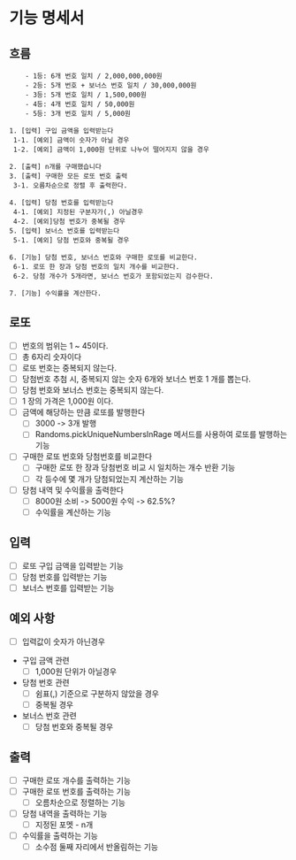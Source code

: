 # 기능 명세서

## 흐름

```
    - 1등: 6개 번호 일치 / 2,000,000,000원
    - 2등: 5개 번호 + 보너스 번호 일치 / 30,000,000원
    - 3등: 5개 번호 일치 / 1,500,000원
    - 4등: 4개 번호 일치 / 50,000원
    - 5등: 3개 번호 일치 / 5,000원
    
1. [입력] 구입 금액을 입력받는다
 1-1. [예외] 금액이 숫자가 아닐 경우
 1-2. [예외] 금액이 1,000원 단위로 나누어 떨어지지 않을 경우

2. [출력] n개를 구매했습니다
3. [출력] 구매한 모든 로또 번호 출력
 3-1. 오름차순으로 정렬 후 출력한다.
 
4. [입력] 당첨 번호를 입력받는다
 4-1. [예외] 지정된 구분자가(,) 아닐경우
 4-2. [예외]당첨 번호가 중복될 경우
5. [입력] 보너스 번호를 입력받는다
 5-1. [예외] 당첨 번호와 중복될 경우
 
6. [기능] 당첨 번호, 보너스 번호와 구매한 로또를 비교한다.
 6-1. 로또 한 장과 당첨 번호의 일치 개수를 비교한다.
 6-2. 당첨 개수가 5개라면, 보너스 번호가 포함되었는지 검수한다.

7. [기능] 수익률을 계산한다.

```

## 로또

- [ ] 번호의 범위는 1 ~ 45이다.
- [ ] 총 6자리 숫자이다
- [ ] 로또 번호는 중복되지 않는다.
- [ ] 당첨번호 추첨 시, 중복되지 않는 숫자 6개와 보너스 번호 1 개를 뽑는다.
- [ ] 당첨 번호와 보너스 번호는 중복되지 않는다.
- [ ] 1 장의 가격은 1,000원 이다.
- [ ] 금액에 해당하는 만큼 로또를 발행한다
    - [ ] 3000 -> 3개 발행
    - [ ] Randoms.pickUniqueNumbersInRage 메서드를 사용하여 로또를 발행하는 기능
- [ ] 구매한 로또 번호와 당첨번호를 비교한다
    - [ ] 구매한 로또 한 장과 당첨번호 비교 시 일치하는 개수 반환 기능
    - [ ] 각 등수에 몇 개가 당첨되었는지 계산하는 기능
- [ ] 당첨 내역 및 수익률을 출력한다
    - [ ] 8000원 소비 -> 5000원 수익 -> 62.5%?
    - [ ] 수익률을 계산하는 기능

## 입력

- [ ] 로또 구입 금액을 입력받는 기능
- [ ] 당첨 번호를 입력받는 기능
- [ ] 보너스 번호를 입력받는 기능

## 예외 사항

- [ ] 입력값이 숫자가 아닌경우
- 구입 금액 관련
    - [ ] 1,000원 단위가 아닐경우
- 당첨 번호 관련
    - [ ] 쉼표(,) 기준으로 구분하지 않았을 경우
    - [ ] 중복될 경우
- 보너스 번호 관련
    - [ ] 당첨 번호와 중복될 경우

## 출력

- [ ] 구매한 로또 개수를 출력하는 기능
- [ ] 구매한 로또 번호를 출력하는 기능
    - [ ] 오름차순으로 정렬하는 기능
- [ ] 당첨 내역을 출력하는 기능
    - [ ] 지정된 포멧 - n개
- [ ] 수익률을 출력하는 기능
    - [ ] 소수점 둘째 자리에서 반올림하는 기능